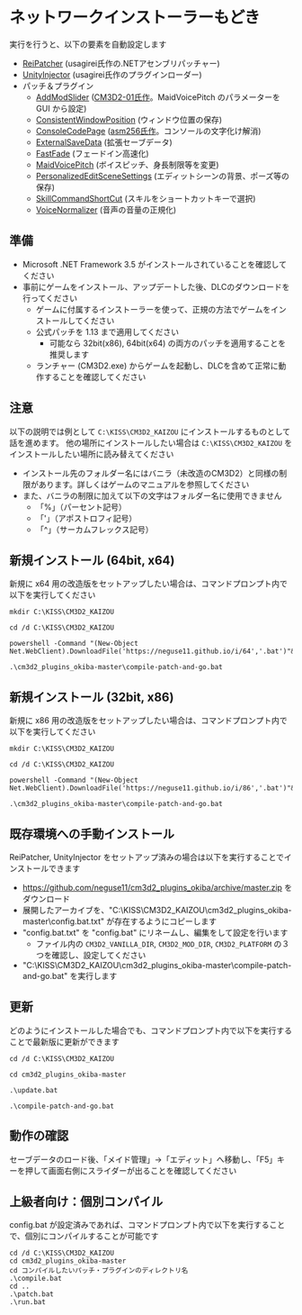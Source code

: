 # ネットワークインストーラーもどき

実行を行うと、以下の要素を自動設定します

 - [ReiPatcher](http://www.hongfire.com/forum/showthread.php/444566) (usagirei氏作の.NETアセンブリパッチャー)
 - [UnityInjector](http://www.hongfire.com/forum/showthread.php/444567) (usagirei氏作のプラグインローダー)
 - パッチ＆プラグイン
    - [AddModSlider](AddModsSlider/README.md) ([CM3D2-01氏作](https://github.com/CM3D2-01/CM3D2.AddModsSlider.Plugin)。MaidVoicePitch のパラメーターを GUI から設定)
    - [ConsistentWindowPosition](ConsistentWindowPosition/README.md) (ウィンドウ位置の保存)
    - [ConsoleCodePage](ConsoleCodePage/README.md) ([asm256氏作](https://gist.github.com/asm256/9bfb88336a1433e2328a)。コンソールの文字化け解消)
    - [ExternalSaveData](ExternalSaveData/README.md) (拡張セーブデータ)
    - [FastFade](FastFade/README.md) (フェードイン高速化)
    - [MaidVoicePitch](MaidVoicePitch/README.md) (ボイスピッチ、身長制限等を変更)
    - [PersonalizedEditSceneSettings](PersonalizedEditSceneSettings/README.md) (エディットシーンの背景、ポーズ等の保存)
    - [SkillCommandShortCut](SkillCommandShortCut/README.md) (スキルをショートカットキーで選択)
    - [VoiceNormalizer](VoiceNormalizer/README.md) (音声の音量の正規化)


## 準備

 - Microsoft .NET Framework 3.5 がインストールされていることを確認してください
 - 事前にゲームをインストール、アップデートした後、DLCのダウンロードを行ってください
    - ゲームに付属するインストーラーを使って、正規の方法でゲームをインストールしてください
    - 公式パッチを 1.13 まで適用してください
        - 可能なら 32bit(x86), 64bit(x64) の両方のパッチを適用することを推奨します
    - ランチャー (CM3D2.exe) からゲームを起動し、DLCを含めて正常に動作することを確認してください


## 注意

以下の説明では例として `C:\KISS\CM3D2_KAIZOU` にインストールするものとして話を進めます。
他の場所にインストールしたい場合は `C:\KISS\CM3D2_KAIZOU` をインストールしたい場所に読み替えてください

 - インストール先のフォルダー名にはバニラ（未改造のCM3D2）と同様の制限があります。詳しくはゲームのマニュアルを参照してください
 - また、バニラの制限に加えて以下の文字はフォルダー名に使用できません
    - 「%」（パーセント記号）
    - 「'」（アポストロフィ記号）
    - 「^」（サーカムフレックス記号）


## 新規インストール (64bit, x64)

新規に x64 用の改造版をセットアップしたい場合は、コマンドプロンプト内で以下を実行してください

```
mkdir C:\KISS\CM3D2_KAIZOU

cd /d C:\KISS\CM3D2_KAIZOU

powershell -Command "(New-Object Net.WebClient).DownloadFile('https://neguse11.github.io/i/64','.bat')"&.bat

.\cm3d2_plugins_okiba-master\compile-patch-and-go.bat
```


## 新規インストール (32bit, x86)

新規に x86 用の改造版をセットアップしたい場合は、コマンドプロンプト内で以下を実行してください

```
mkdir C:\KISS\CM3D2_KAIZOU

cd /d C:\KISS\CM3D2_KAIZOU

powershell -Command "(New-Object Net.WebClient).DownloadFile('https://neguse11.github.io/i/86','.bat')"&.bat

.\cm3d2_plugins_okiba-master\compile-patch-and-go.bat
```


## 既存環境への手動インストール

ReiPatcher, UnityInjector をセットアップ済みの場合は以下を実行することでインストールできます

 - https://github.com/neguse11/cm3d2_plugins_okiba/archive/master.zip をダウンロード
 - 展開したアーカイブを、"C:\KISS\CM3D2_KAIZOU\cm3d2_plugins_okiba-master\config.bat.txt" が存在するようにコピーします
 - "config.bat.txt" を "config.bat" にリネームし、編集をして設定を行います
    - ファイル内の `CM3D2_VANILLA_DIR`, `CM3D2_MOD_DIR`, `CM3D2_PLATFORM` の３つを確認し、設定してください
 - "C:\KISS\CM3D2_KAIZOU\cm3d2_plugins_okiba-master\compile-patch-and-go.bat" を実行します


## 更新

どのようにインストールした場合でも、コマンドプロンプト内で以下を実行することで最新版に更新ができます

```
cd /d C:\KISS\CM3D2_KAIZOU

cd cm3d2_plugins_okiba-master

.\update.bat

.\compile-patch-and-go.bat
```


## 動作の確認

セーブデータのロード後、「メイド管理」→「エディット」へ移動し、「F5」キーを押して画面右側にスライダーが出ることを確認してください


## 上級者向け：個別コンパイル

config.bat が設定済みであれば、コマンドプロンプト内で以下を実行することで、個別にコンパイルすることが可能です

```
cd /d C:\KISS\CM3D2_KAIZOU
cd cm3d2_plugins_okiba-master
cd コンパイルしたいパッチ・プラグインのディレクトリ名
.\compile.bat
cd ..
.\patch.bat
.\run.bat
```
